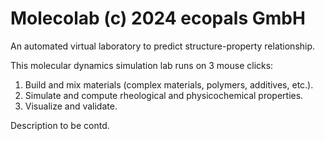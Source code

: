 # Molecolab (c) 2024 ecopals GmbH
An automated virtual laboratory to predict structure-property relationship. 

This molecular dynamics simulation lab runs on 3 mouse clicks: 
1. Build and mix materials (complex materials, polymers, additives, etc.).
2. Simulate and compute rheological and physicochemical properties.
3. Visualize and validate. 

Description to be contd.
